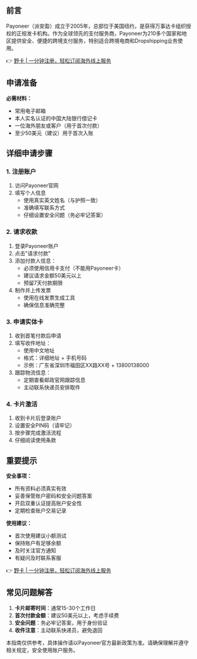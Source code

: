 ## 前言

Payoneer（派安盈）成立于2005年，总部位于美国纽约，是获得万事达卡组织授权的正规发卡机构。作为全球领先的支付服务商，Payoneer为210多个国家和地区提供安全、便捷的跨境支付服务，特别适合跨境电商和Dropshipping业务使用。

👉 [野卡 | 一分钟注册，轻松订阅海外线上服务](https://bit.ly/bewildcard)

## 申请准备

**必需材料：**
* 常用电子邮箱
* 本人实名认证的中国大陆银行借记卡
* 一位海外朋友或客户（用于首次付款）
* 至少50美元（建议）用于首次入账

## 详细申请步骤

### 1. 注册账户
1. 访问Payoneer官网
2. 填写个人信息
   - 使用真实英文姓名（与护照一致）
   - 准确填写联系方式
   - 仔细设置安全问题（务必牢记答案）

### 2. 请求收款
1. 登录Payoneer账户
2. 点击"请求付款"
3. 添加付款人信息：
   - 必须使用信用卡支付（不能用Payoneer卡）
   - 建议请求金额50美元以上
   - 预留7天付款期限
4. 制作并上传发票
   - 使用在线发票生成工具
   - 确保信息准确完整

### 3. 申请实体卡
1. 收到首笔付款后申请
2. 填写收件地址：
   - 使用中文地址
   - 格式：详细地址 + 手机号码
   - 示例：广东省深圳市福田区XX路XX号 + 13800138000
3. 跟踪物流信息：
   - 定期查看邮政官网跟踪信息
   - 主动联系快递员安排取件

### 4. 卡片激活
1. 收到卡片后登录账户
2. 设置安全PIN码（请牢记）
3. 按步骤完成激活流程
4. 仔细阅读使用条款

## 重要提示

**安全事项：**
* 所有资料必须真实有效
* 妥善保管账户密码和安全问题答案
* 开启双重认证提高账户安全性
* 定期检查账户交易记录

**使用建议：**
* 首次使用建议小额测试
* 保持账户有足够余额
* 及时关注官方通知
* 有疑问及时联系客服

👉 [野卡 | 一分钟注册，轻松订阅海外线上服务](https://bit.ly/bewildcard)

## 常见问题解答

1. **卡片邮寄时间**：通常15-30个工作日
2. **首次付款金额**：建议50美元以上，考虑手续费
3. **安全问题**：务必牢记答案，用于身份验证
4. **收件注意**：主动联系快递员，避免退回

本指南仅供参考，具体操作请以Payoneer官方最新政策为准。请确保理解并遵守相关规定，安全使用账户服务。